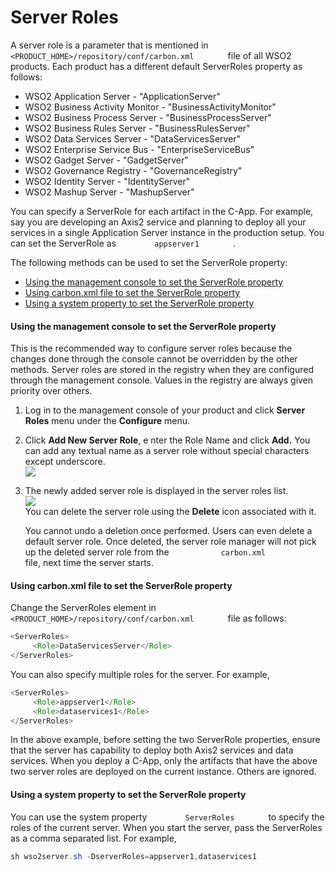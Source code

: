 # Server Roles

A server role is a parameter that is mentioned in
`         <PRODUCT_HOME>/repository/conf/carbon.xml        ` file of all
WSO2 products. Each product has a different default ServerRoles property
as follows:

-   WSO2 Application Server - "ApplicationServer"
-   WSO2 Business Activity Monitor - "BusinessActivityMonitor"
-   WSO2 Business Process Server - "BusinessProcessServer"
-   WSO2 Business Rules Server - "BusinessRulesServer"
-   WSO2 Data Services Server - "DataServicesServer"
-   WSO2 Enterprise Service Bus - "EnterpriseServiceBus"
-   WSO2 Gadget Server - "GadgetServer"
-   WSO2 Governance Registry - "GovernanceRegistry"
-   WSO2 Identity Server - "IdentityServer"
-   WSO2 Mashup Server - "MashupServer"

You can specify a ServerRole for each artifact in the C-App. For
example, say you are developing an Axis2 service and planning to deploy
all your services in a single Application Server instance in the
production setup. You can set the ServerRole as
`         appserver1        ` .

The following methods can be used to set the ServerRole property:

-   [Using the management console to set the ServerRole
    property](#ServerRoles-UsingthemanagementconsoletosettheServerRoleproperty)
-   [Using carbon.xml file to set the ServerRole
    property](#ServerRoles-Usingcarbon.xmlfiletosettheServerRoleproperty)
-   [Using a system property to set the ServerRole
    property](#ServerRoles-UsingasystempropertytosettheServerRoleproperty)

#### Using the management console to set the ServerRole property

This is the recommended way to configure server roles because the
changes done through the console cannot be overridden by the other
methods. Server roles are stored in the registry when they are
configured through the management console. Values in the registry are
always given priority over others.

1.  Log in to the management console of your product and click **Server
    Roles** menu under the **Configure** menu.
2.  Click **Add New Server Role**, e nter the Role Name and click
    **Add.** You can add any textual name as a server role without
    special characters except underscore.  
    ![](attachments/34611390/34742427.png)
3.  The newly added server role is displayed in the server roles list.  
    ![](attachments/34611390/34742428.png)  
    You can delete the server role using the **Delete** icon associated
    with it.

    You cannot undo a deletion once performed. Users can even delete a
    default server role. Once deleted, the server role manager will not
    pick up the deleted server role from the
    `            carbon.xml           ` file, next time the server
    starts.

#### Using carbon.xml file to set the ServerRole property

Change the ServerRoles element in
`         <PRODUCT_HOME>/repository/conf/carbon.xml        ` file as
follows:  

``` java
<ServerRoles>
     <Role>DataServicesServer</Role>
</ServerRoles>
```

You can also specify multiple roles for the server. For example,

``` java
<ServerRoles>
     <Role>appserver1</Role>
     <Role>dataservices1</Role>
</ServerRoles>
```

In the above example, before setting the two ServerRole properties,
ensure that the server has capability to deploy both Axis2 services and
data services. When you deploy a C-App, only the artifacts that have the
above two server roles are deployed on the current instance. Others are
ignored.

#### Using a system property to set the ServerRole property

You can use the system property `         ServerRoles        ` to
specify the roles of the current server. When you start the server, pass
the ServerRoles as a comma separated list. For example,

``` java
sh wso2server.sh -DserverRoles=appserver1,dataservices1
```
